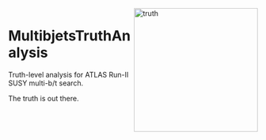 
<img src="http://i.imgur.com/cQ90uWb.jpg" width="250" align="right" alt="truth" />

# MultibjetsTruthAnalysis

Truth-level analysis for ATLAS Run-II SUSY multi-b/t search.

The truth is out there.
